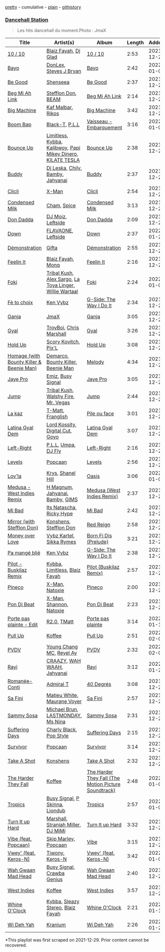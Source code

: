 [pretty](/playlists/pretty/37i9dQZF1DX9QYRS3EMTFh.md) - cumulative - [plain](/playlists/plain/37i9dQZF1DX9QYRS3EMTFh) - [githistory](https://github.githistory.xyz/mackorone/spotify-playlist-archive/blob/main/playlists/plain/37i9dQZF1DX9QYRS3EMTFh)

### [Dancehall Station](https://open.spotify.com/playlist/5EUHHXJOLrkgmRGE7o9Fvs)

> Les hits dancehall du moment.Photo : JmaX

| Title | Artist(s) | Album | Length | Added | Removed |
|---|---|---|---|---|---|
| [10 / 10](https://open.spotify.com/track/2YB3aHdfTB6SZpYp1iBCfI) | [Blaiz Fayah](https://open.spotify.com/artist/2WyypmYjOdaXg0bXDP67j7), [Dj Glad](https://open.spotify.com/artist/0gjAAo7BlTd5MmP7qvIQLe) | [10 / 10](https://open.spotify.com/album/4YUT7LYDMFCxtE9v1q93EQ) | 2:53 | 2021-12-22 |  |
| [Bayo](https://open.spotify.com/track/0xfOVPlLHkoTWuD4sEy9eY) | [DonLex](https://open.spotify.com/artist/4uCFoJL7rPk1U3pndQL94Y), [Steves J Bryan](https://open.spotify.com/artist/5rfHaJPYw1SDaybRXPfKlJ) | [Bayo](https://open.spotify.com/album/7dpJ4kKlz3k6GcEVXmNqgn) | 2:42 | 2022-01-06 |  |
| [Be Good](https://open.spotify.com/track/1jZQeKeIvYZfuH9nXIRag4) | [Shenseea](https://open.spotify.com/artist/1OFOShsIbhy1l5x73yuVyB) | [Be Good](https://open.spotify.com/album/2PEorn33CYUgsCdllVw0m6) | 2:37 | 2021-12-22 | 2022-01-07 |
| [Beg Mi Ah Link](https://open.spotify.com/track/7FQb9eUgaoXjnWm6PeP6r0) | [Stefflon Don](https://open.spotify.com/artist/2ExGrw6XpbtUAJHTLtUXUD), [BEAM](https://open.spotify.com/artist/46MWeeHNVMYRIIofQBEX98) | [Beg Mi Ah Link](https://open.spotify.com/album/2R7XqOHZr058boBNoSXRA5) | 2:14 | 2021-12-22 |  |
| [Big Machine](https://open.spotify.com/track/6T7OjZ8G5WYiCdWYPTInb6) | [Kaf Malbar](https://open.spotify.com/artist/1id4EoPVo5qfzdP5gMf5U3), [Rikos](https://open.spotify.com/artist/78LEIZgEmSsw4BsrPKMto5) | [Big Machine](https://open.spotify.com/album/4TqK6M5ZV0ASYoubCujjjr) | 3:42 | 2021-12-22 |  |
| [Boom Bap](https://open.spotify.com/track/0I9krFoejUlaxEA73x73uZ) | [Black\-T](https://open.spotify.com/artist/1nFZ21xwCakE48rU514Ao6), [P.L.L](https://open.spotify.com/artist/13RiaFe3XEZ4jw8t6YRquf) | [Vaisseau \- Embarquement](https://open.spotify.com/album/5pcYJRJmOrqw5sQfqvjaUc) | 3:16 | 2022-01-06 |  |
| [Bounce Up](https://open.spotify.com/track/6blSHPDP98arokK4SXvZT0) | [Limitless](https://open.spotify.com/artist/4ufyMlueg4tz0JcKNQFHCz), [Kybba](https://open.spotify.com/artist/5I8OAPN5jY1wvHwpnsRRsA), [Kalibwoy](https://open.spotify.com/artist/3xhksfxjNLUAyxUdijvk4x), [Papi Mikey Dinero](https://open.spotify.com/artist/1ZzkltVaZc6BPQ9tluPtGi), [KILATE TESLA](https://open.spotify.com/artist/3aO2Q4cXKGxsh87bX4Oavo) | [Bounce Up](https://open.spotify.com/album/2DMaefc4W5AgIQFr9zfYMP) | 2:38 | 2021-12-22 |  |
| [Buddy](https://open.spotify.com/track/4T8NIH0KF7vKiNUtOhqJ2d) | [Dj Leska](https://open.spotify.com/artist/6CSKMBCeQhddsPL63zvDhX), [Chily](https://open.spotify.com/artist/0mnNM5o7vtxo3ivC7Tmoah), [Bamby](https://open.spotify.com/artist/1fuooeJa0UywkC89lN5tl6), [Jahyanai](https://open.spotify.com/artist/09FXva53dWku8Gu5N73rR8) | [Buddy](https://open.spotify.com/album/1Z9QBNnfFvtRIJZqwRBd6R) | 2:37 | 2021-12-22 | 2022-01-07 |
| [Clicli](https://open.spotify.com/track/4Ybp2JxZFhAAZSwrMTWuiG) | [X\-Man](https://open.spotify.com/artist/4VYr2jD1AzhmEyT2L8xTg4) | [Clicli](https://open.spotify.com/album/3LpYLnk2KFLdJNw2A09TK4) | 2:54 | 2021-12-22 |  |
| [Condensed Milk](https://open.spotify.com/track/0vdsBH9VEZnOaFRzz0wYQP) | [Cham](https://open.spotify.com/artist/5G8IlDlnPQPN4YmtJ6NDxK), [Spice](https://open.spotify.com/artist/0wEvWMQRqaXcgnrZv6KtyL) | [Condensed Milk](https://open.spotify.com/album/7lk8DbGwZWNkHcNPg9cFUQ) | 3:13 | 2021-12-22 |  |
| [Don Dadda](https://open.spotify.com/track/211zeYpya3uYHNlFzTKc9v) | [DJ Moiz](https://open.spotify.com/artist/5cjU6BX3PuLO7f510Fa65P), [Leftside](https://open.spotify.com/artist/187qoiisjzqvj3wsBWLotr) | [Don Dadda](https://open.spotify.com/album/3dDGAjup8cc6F4Kx6VxzjE) | 2:09 | 2021-12-22 |  |
| [Down](https://open.spotify.com/track/0gGnXH7QOZZEZWfdyCOSri) | [FLAVAONE](https://open.spotify.com/artist/2GFWpFyxWhrhyv7tDM1Hg8), [Leftside](https://open.spotify.com/artist/187qoiisjzqvj3wsBWLotr) | [Down](https://open.spotify.com/album/0lEXDwuGHhm6AWWdxc3Uxn) | 2:37 | 2022-01-27 |  |
| [Démonstration](https://open.spotify.com/track/1hRCUh4TNlhRWArnbHFkCM) | [Gifta](https://open.spotify.com/artist/6wuOpQpXXEcI7kE8J9HIMb) | [Démonstration](https://open.spotify.com/album/50ynlIGQ3v3b54GIJPqfet) | 2:55 | 2021-12-22 |  |
| [Feelin It](https://open.spotify.com/track/1PWMtnBP2q2cLH9Hgo5Zw9) | [Blaiz Fayah](https://open.spotify.com/artist/2WyypmYjOdaXg0bXDP67j7), [Monq](https://open.spotify.com/artist/1rJlC9RjWWeFaz8UpFKnrs) | [Feelin It](https://open.spotify.com/album/2VZo9jLksnJRf8HDn7vvkJ) | 2:16 | 2021-12-22 |  |
| [Foki](https://open.spotify.com/track/2romlZZi2Ypdik8KPjpv6X) | [Tribal Kush](https://open.spotify.com/artist/7fr6F0dEvfSoZW3fJ5fvUD), [Alex Sargo](https://open.spotify.com/artist/2rzmi9GgvLsfDZwMLRkNEG), [La Toya Linger](https://open.spotify.com/artist/340ZBWi8L5lldZGTHqQfm7), [Willie Wartaal](https://open.spotify.com/artist/4usBxmpmHRVy92QbcWk0M7) | [Foki](https://open.spotify.com/album/1xUt5s1XoEoyOQj1lf7xas) | 2:24 | 2022-01-06 |  |
| [Fè to choix](https://open.spotify.com/track/4uTUPgwlmnXJ25m5aJjMLh) | [Ken Vybz](https://open.spotify.com/artist/0eomtAhpoAMBnsns4DwGCp) | [G\-Side: The Way I Do It](https://open.spotify.com/album/0JJ9srPt1oHSwQrfMDWFCe) | 2:34 | 2021-12-22 | 2022-01-28 |
| [Ganja](https://open.spotify.com/track/5Gv89SZih6lHvHpKB1mIhU) | [JmaX](https://open.spotify.com/artist/1bUDh0j68XndR1nE47FjJV) | [Ganja](https://open.spotify.com/album/11W6IsmcsFkOYe54sTRMBf) | 3:05 | 2021-12-22 |  |
| [Gyal](https://open.spotify.com/track/2odt4OCv36oktmC8wknahJ) | [TroyBoi](https://open.spotify.com/artist/0tvpihdAsKiNnP6sWS3jUI), [Chris Marshall](https://open.spotify.com/artist/1Jt3lGxY5pqiWrh3cyIgwy) | [Gyal](https://open.spotify.com/album/5RqvSKNJU3VK8UXHyBrHT7) | 3:26 | 2021-12-22 | 2022-01-28 |
| [Hold Up](https://open.spotify.com/track/0M2gaIN2tYkcaf8Kay1gH6) | [Scory Kovitch](https://open.spotify.com/artist/2nzTQ304dMho2rPgMhPXq8), [Pix'L](https://open.spotify.com/artist/3cDIf3HM6LGZYUKQJZbHFA) | [Hold Up](https://open.spotify.com/album/4ufbGNZeu8FpVeErC3IaCG) | 3:08 | 2021-12-22 |  |
| [Homage \(with Bounty Killer & Beenie Man\)](https://open.spotify.com/track/45kfR9khOdrErDdLl6BTet) | [Demarco](https://open.spotify.com/artist/0af5VM6xubf8EXKvoG35x6), [Bounty Killer](https://open.spotify.com/artist/6UuT0BJZ9vF8Y1sxXnJl2s), [Beenie Man](https://open.spotify.com/artist/4L3GTE04bW5N7azA9QPhjA) | [Melody](https://open.spotify.com/album/3oXVoYCkJbjZE632mfnSG7) | 4:34 | 2021-12-22 |  |
| [Jaye Pro](https://open.spotify.com/track/21CmrXsUPT0BRGbix3so9W) | [Emiz](https://open.spotify.com/artist/5wSqreQKzZ2rqPJLyreo1t), [Busy Signal](https://open.spotify.com/artist/4RfTXjK9aiiIKDaKUHpL57) | [Jaye Pro](https://open.spotify.com/album/5MO2uVCYxhcCbRD2L1yRtj) | 3:05 | 2021-12-22 | 2022-02-04 |
| [Jump](https://open.spotify.com/track/17XrYSj0BRRZDoQPg4eROC) | [Tribal Kush](https://open.spotify.com/artist/7fr6F0dEvfSoZW3fJ5fvUD), [Walshy Fire](https://open.spotify.com/artist/3yJLZoq3Ra2VmSW5teVgih), [Mr\. Vegas](https://open.spotify.com/artist/1pmixngtBJleMrGUG5o8DE) | [Jump](https://open.spotify.com/album/0bY72Hneo3IVkXmImWoca5) | 2:44 | 2021-12-22 | 2022-01-07 |
| [La kaz](https://open.spotify.com/track/0WN7R8uGTWMD8vUc3OPjNL) | [T\-Matt](https://open.spotify.com/artist/4TBNXLrjYTkQKZ88FFU2cm), [Franglish](https://open.spotify.com/artist/4uJNQGa3L2frXDxwgouTIw) | [Pile ou face](https://open.spotify.com/album/30uK7YfItZMEmgs9rLUQYf) | 3:01 | 2021-12-22 | 2022-01-14 |
| [Latina Gyal Dem](https://open.spotify.com/track/0b4bFD5AHe2fT6mMQlzyd9) | [Lord Kossity](https://open.spotify.com/artist/5QWxhSb2qupA3pNE3X6VpM), [Digital Cut](https://open.spotify.com/artist/1weuKGa08rOPGVUcMaPvfd), [Goyo](https://open.spotify.com/artist/2ECiXSK7umi1luAaQyrCUX) | [Latina Gyal Dem](https://open.spotify.com/album/3iq3KUCeo0VgyhPj818uLg) | 3:07 | 2021-12-22 | 2022-01-06 |
| [Left\-Right](https://open.spotify.com/track/6zsckO37GEyxy3RtBIv47A) | [P.L.L](https://open.spotify.com/artist/13RiaFe3XEZ4jw8t6YRquf), [Umpa](https://open.spotify.com/artist/0JrChRig4ROmK0AqwZsXXq), [DJ Fly](https://open.spotify.com/artist/03x4T2MRxtCgaGZUGufEQd) | [Left\-Right](https://open.spotify.com/album/09pzat2S8L0CGW53onMIn4) | 2:16 | 2021-12-22 |  |
| [Levels](https://open.spotify.com/track/1rfANUAbPjPZhRUIz5uj7h) | [Popcaan](https://open.spotify.com/artist/62DmErcU7dqZbJaDqwsqzR) | [Levels](https://open.spotify.com/album/4eSSKHuHQj7SaH45cPSrSk) | 2:56 | 2021-12-22 |  |
| [Lov'la](https://open.spotify.com/track/0u77jPc44fS40vJPM9eCCZ) | [Krys](https://open.spotify.com/artist/6d4N9S0QxevupZo0FNXx0D), [Shanel Hill](https://open.spotify.com/artist/7lBnpvzrON0Y8EmW7hjrO4) | [Oasis](https://open.spotify.com/album/2otvEt7cIxwIuCTDEb0qAU) | 3:06 | 2022-01-06 |  |
| [Medusa \- West Indies Remix](https://open.spotify.com/track/4U3vSywHIpTC5G4g7FzPYb) | [H Magnum](https://open.spotify.com/artist/63hFhXYW3r2q8uW2Rf3LUw), [Jahyanai](https://open.spotify.com/artist/09FXva53dWku8Gu5N73rR8), [Bamby](https://open.spotify.com/artist/1fuooeJa0UywkC89lN5tl6), [GIMS](https://open.spotify.com/artist/0GOx72r5AAEKRGQFn3xqXK) | [Medusa \(West Indies Remix\)](https://open.spotify.com/album/4iNvouonsS1toGeIg6WNce) | 2:37 | 2021-12-22 |  |
| [Mi Bad](https://open.spotify.com/track/7E9LkIbNwOdTtO5VVKEKCe) | [Its Natascha](https://open.spotify.com/artist/6r5nslEUXZRMW9qpxKvxV6), [Ricky Hype](https://open.spotify.com/artist/3P3VpRsc7DKghhiREMiuVN) | [Mi Bad](https://open.spotify.com/album/1LwTiebowCGjUbVpOsn2rx) | 2:42 | 2021-12-22 |  |
| [Mirror \(with Stefflon Don\)](https://open.spotify.com/track/76B2JYQBtJIpL36FUvN3rJ) | [Konshens](https://open.spotify.com/artist/3nwYsifpwrKmCIpw4i0HDW), [Stefflon Don](https://open.spotify.com/artist/2ExGrw6XpbtUAJHTLtUXUD) | [Red Reign](https://open.spotify.com/album/4N2Gz4nIXmshjeFSxUhWBz) | 2:58 | 2021-12-22 |  |
| [Money over Love](https://open.spotify.com/track/24qlO5kDu4h9ap6mCFF1vj) | [Vybz Kartel](https://open.spotify.com/artist/2NUz5P42WqkxilbI8ocN76), [Sikka Rymes](https://open.spotify.com/artist/0BDiVDhMNHA8WcxKxEbBjr) | [Born Fi Dis \(Prelude\)](https://open.spotify.com/album/3IOJe8ibR9njr5z1YNI9pH) | 3:21 | 2021-12-22 | 2022-01-07 |
| [Pa mangé blié](https://open.spotify.com/track/5qIfWnn2PZ18z3wcDYEXmB) | [Ken Vybz](https://open.spotify.com/artist/0eomtAhpoAMBnsns4DwGCp) | [G\-Side: The Way I Do It](https://open.spotify.com/album/0JJ9srPt1oHSwQrfMDWFCe) | 2:38 | 2021-12-22 |  |
| [Pilot \- Buskilaz Remix](https://open.spotify.com/track/2Ig0TzxuXwelRbjRE5bRJU) | [Kybba](https://open.spotify.com/artist/5I8OAPN5jY1wvHwpnsRRsA), [Limitless](https://open.spotify.com/artist/4ufyMlueg4tz0JcKNQFHCz), [Blaiz Fayah](https://open.spotify.com/artist/2WyypmYjOdaXg0bXDP67j7) | [Pilot \(Buskilaz Remix\)](https://open.spotify.com/album/4IV5r5ibOJSPw1OTlv6xAV) | 2:57 | 2021-12-22 |  |
| [Pineco](https://open.spotify.com/track/4qDJJtpkWQae89a2P7qb90) | [X\-Man](https://open.spotify.com/artist/4VYr2jD1AzhmEyT2L8xTg4), [Natoxie](https://open.spotify.com/artist/1Wqloe5S1i29Ff7YiWg0x5) | [Pineco](https://open.spotify.com/album/5QxDlcE9AY037BkfvJfLfm) | 2:00 | 2021-12-22 | 2022-01-14 |
| [Pon Di Beat](https://open.spotify.com/track/30Q6BTivJVln9DT3rzgXtV) | [X\-Man](https://open.spotify.com/artist/4VYr2jD1AzhmEyT2L8xTg4), [Shannon](https://open.spotify.com/artist/3hi7ew4Y6Lr9lWS1E3lDBX), [Natoxie](https://open.spotify.com/artist/1Wqloe5S1i29Ff7YiWg0x5) | [Pon Di Beat](https://open.spotify.com/album/4it22JeYeXICGnTR0MwgTv) | 2:23 | 2021-12-22 |  |
| [Porte pas plainte \- Edit](https://open.spotify.com/track/152o3xdgJbHp5IhNFGadvs) | [R2.0](https://open.spotify.com/artist/3XztGWCoVOMyAmXqM1TzKT), [TMatt](https://open.spotify.com/artist/2iUL25NMZgC1jW7TNuwaVQ) | [Porte pas plainte](https://open.spotify.com/album/4NEGgCHxeAIUYB8pSFGP87) | 3:14 | 2022-01-13 |  |
| [Pull Up](https://open.spotify.com/track/7aBRoWtp9jsZFxwml1LfeG) | [Koffee](https://open.spotify.com/artist/1gWjcmBsveEYMxOZ0VRi32) | [Pull Up](https://open.spotify.com/album/4VJW8nI0MAKqIGq4DGN1vq) | 2:51 | 2022-02-03 |  |
| [PVDV](https://open.spotify.com/track/5Bnh17R2tIfcNCwQ0HR1RD) | [Young Chang MC](https://open.spotify.com/artist/0Y4XPAlixU89K3Z6oRziZ1), [Reyel Ay](https://open.spotify.com/artist/7ArndI9V96Y7AXKQ4O54FH) | [PVDV](https://open.spotify.com/album/0Obzppmpm8XdZ2Um3lG90m) | 2:32 | 2022-02-03 |  |
| [Rayi](https://open.spotify.com/track/76YX35vB9aQETqzZQUThpR) | [CRAAZY](https://open.spotify.com/artist/7zBL53SPAeG7OObxZH6Lxd), [WAH WAAH](https://open.spotify.com/artist/6Xv9wB1rxazucdkzKMcHMG), [Jahyanai](https://open.spotify.com/artist/09FXva53dWku8Gu5N73rR8) | [Rayi](https://open.spotify.com/album/4hWzXmzOBcbjc6a3QrON66) | 3:12 | 2022-01-27 |  |
| [Romanée\-Conti](https://open.spotify.com/track/7uEZPVcmsp8IorKznZGH8w) | [Admiral T](https://open.spotify.com/artist/4TEnXYHvYwoMopWqxeAnTE) | [40 Degrés](https://open.spotify.com/album/1ArULogB9AudyVxXTLvFRq) | 3:08 | 2021-12-22 |  |
| [Sa Fini](https://open.spotify.com/track/6gcYsMHdjVZCjMdwTb49BX) | [Matieu White](https://open.spotify.com/artist/5sMW0JQcC3IVmpZ7nr0Wh9), [Maurane Voyer](https://open.spotify.com/artist/6Lm6gwG8tJd3cvUL9he351) | [Sa Fini](https://open.spotify.com/album/4ilXuF3Rn1UoUJmb0BiiW8) | 2:57 | 2021-12-22 | 2022-01-28 |
| [Sammy Sosa](https://open.spotify.com/track/085w8MDcFkxBi1yZ0frfUr) | [Michael Brun](https://open.spotify.com/artist/1HcAkAeL4xf02wzAnl7mIV), [LASTMONDAY](https://open.spotify.com/artist/7x3VJT4Tm32G8l0fquiayN), [Ms Nina](https://open.spotify.com/artist/43Hr2FjhVehkROIIEb7EfQ) | [Sammy Sosa](https://open.spotify.com/album/2Q7DoT2zK1cBY0MLvCdNjp) | 2:31 | 2021-12-22 | 2022-01-07 |
| [Suffering Days](https://open.spotify.com/track/72dpxZuTHoyVqt6CUBgSog) | [Charly Black](https://open.spotify.com/artist/5sK8BsvyDl4TFA6KaBf8or), [Pop Style](https://open.spotify.com/artist/5pzWFizoqhuhkImntBH12H) | [Suffering Days](https://open.spotify.com/album/3kdctcGAqj1STmWJfEqgmw) | 2:15 | 2021-12-22 |  |
| [Survivor](https://open.spotify.com/track/0XkxmhfIChUxKIsoVI6NUv) | [Popcaan](https://open.spotify.com/artist/62DmErcU7dqZbJaDqwsqzR) | [Survivor](https://open.spotify.com/album/1Ow69nW0k1iE4JqrjngpBb) | 3:14 | 2021-12-22 |  |
| [Take A Shot](https://open.spotify.com/track/1ZwB1v284TPLEc6IU6O01O) | [Konshens](https://open.spotify.com/artist/3nwYsifpwrKmCIpw4i0HDW) | [Take A Shot](https://open.spotify.com/album/4q3SkgQNK3BMwEOjFULRql) | 2:32 | 2021-12-22 |  |
| [The Harder They Fall](https://open.spotify.com/track/6AxSYAHq0U6fKykB7uScPl) | [Koffee](https://open.spotify.com/artist/1gWjcmBsveEYMxOZ0VRi32) | [The Harder They Fall \(The Motion Picture Soundtrack\)](https://open.spotify.com/album/3whjvbBxG7j2FfTImRdqBw) | 2:48 | 2022-01-06 |  |
| [Tropics](https://open.spotify.com/track/4a2RUg8Jwp3bLl5eh7ZYJ0) | [Busy Signal](https://open.spotify.com/artist/4RfTXjK9aiiIKDaKUHpL57), [P Skinna](https://open.spotify.com/artist/2vGSsUbRGtgfwCvGyJCJSV), [Liondub](https://open.spotify.com/artist/7HuGtUW71ocVHeaeasyFlB) | [Tropics](https://open.spotify.com/album/0Gi5mHgVkU5YKS48OMkriL) | 2:57 | 2022-01-06 |  |
| [Turn It up Hard](https://open.spotify.com/track/74r7MXeF0CtyuPOTJmpwTl) | [Marshall](https://open.spotify.com/artist/3PVXeZI5d2zsKUDjmxOKtM), [Stranjah Miller](https://open.spotify.com/artist/4dUkMc4aMkg2r5JAEs82xS), [DJ MiMi](https://open.spotify.com/artist/0nM2p46IFFB8f3NQxspjG5) | [Turn It up Hard](https://open.spotify.com/album/12TYrKbKnaYn09zrpcECSL) | 3:32 | 2021-12-22 | 2022-01-07 |
| [Vibe \(feat\. Popcaan\)](https://open.spotify.com/track/4VFk3eto9JaRlOQokHWZZB) | [Skip Marley](https://open.spotify.com/artist/4ryoUS0W8qXokfMxrlJt6O), [Popcaan](https://open.spotify.com/artist/62DmErcU7dqZbJaDqwsqzR) | [Vibe](https://open.spotify.com/album/4vY5bGXeYLqW2gQqADFMty) | 3:15 | 2021-12-22 |  |
| [Vwey' \(feat\. Keros\-N\)](https://open.spotify.com/track/1tXJQ6yfAZAzmkAEA1NR4r) | [Tiwony](https://open.spotify.com/artist/6hHVAKBvEYH2fVGqxwvPXB), [Keros\-N](https://open.spotify.com/artist/5DFOYJLWzBdNifHaXGuRQc) | [Vwey' \(feat\. Keros\-N\)](https://open.spotify.com/album/3f1cG2jHzL8hrmBIDaNCyq) | 3:42 | 2022-01-06 |  |
| [Wah Gwaan Mad Head](https://open.spotify.com/track/5bgkyfJDDw6QkoKLerBJIs) | [Busy Signal](https://open.spotify.com/artist/4RfTXjK9aiiIKDaKUHpL57), [Crawba Genius](https://open.spotify.com/artist/3mHwREJlcPKL8zgLzVUGHf) | [Wah Gwaan Mad Head](https://open.spotify.com/album/6YiVNooz0FNFpF6WLsTqv0) | 2:40 | 2021-12-22 | 2022-02-04 |
| [West Indies](https://open.spotify.com/track/6GbvWYsT5sWXYgo8Bw6HPE) | [Koffee](https://open.spotify.com/artist/1gWjcmBsveEYMxOZ0VRi32) | [West Indies](https://open.spotify.com/album/0JQXq0ZM0Nugq7QISjEDAq) | 3:57 | 2021-12-22 |  |
| [Whine O'Clock](https://open.spotify.com/track/1jAVJ1836ceDp2ozcNs6Uh) | [Kybba](https://open.spotify.com/artist/5I8OAPN5jY1wvHwpnsRRsA), [Sleazy Stereo](https://open.spotify.com/artist/5JETTAtrcvmmrrGCYINb5i), [Blaiz Fayah](https://open.spotify.com/artist/2WyypmYjOdaXg0bXDP67j7) | [Whine O'Clock](https://open.spotify.com/album/6OoO4JDWKvR6gOX84s7Tft) | 2:21 | 2022-01-13 |  |
| [Wi Deh Yah](https://open.spotify.com/track/6EnfbMj5Ui3jkIw8CDaYIW) | [Kranium](https://open.spotify.com/artist/1LKo6ZA3RNvKtLa6zDu32S) | [Wi Deh Yah](https://open.spotify.com/album/6VS3rD5JvrO6d7L9v1G7W1) | 2:26 | 2022-01-27 |  |

\*This playlist was first scraped on 2021-12-29. Prior content cannot be recovered.
